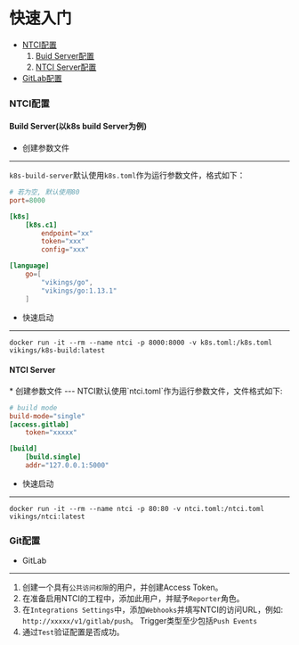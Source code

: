 # 快速入门

+ [NTCI配置](#ntci-config)
    1. [Buid Server配置](#build-config)
    2. [NTCI Server配置](#ntci)
+ [GitLab配置](#git-config)


<h3 id="ntci-config"> NTCI配置</h3>


<h4 id="build-config">Build Server(以k8s build Server为例)</h4>

* 创建参数文件
---
`k8s-build-server`默认使用`k8s.toml`作为运行参数文件，格式如下：

```toml
# 若为空, 默认使用80
port=8000

[k8s]
    [k8s.c1]
        endpoint="xx"
        token="xxx"
        config="xxx"

[language]
    go=[
        "vikings/go",
        "vikings/go:1.13.1"
    ]
```

* 快速启动
---

```shell script
docker run -it --rm --name ntci -p 8000:8000 -v k8s.toml:/k8s.toml vikings/k8s-build:latest
```

<h4 id="ntci">NTCI Server</h4>
* 创建参数文件
---
NTCI默认使用`ntci.toml`作为运行参数文件，文件格式如下:

```toml
# build mode
build-mode="single"
[access.gitlab]
    token="xxxxx"

[build]
    [build.single]
    addr="127.0.0.1:5000"
```

* 快速启动
---

```shell script
docker run -it --rm --name ntci -p 80:80 -v ntci.toml:/ntci.toml vikings/ntci:latest
```


<h3 id="git-config">Git配置</h3>

* GitLab
---
1. 创建一个具有`公共访问权限`的用户，并创建Access Token。
2. 在准备启用NTCI的工程中，添加此用户，并赋予`Reporter`角色。
3. 在`Integrations Settings`中，添加`Webhooks`并填写NTCI的访问URL，例如: `http://xxxxx/v1/gitlab/push`。 Trigger类型至少包括`Push Events`
4. 通过`Test`验证配置是否成功。 

